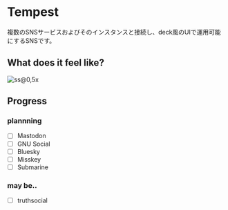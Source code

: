 # Tempest

複数のSNSサービスおよびそのインスタンスと接続し、deck風のUIで運用可能にするSNSです。

## What does it feel like?

![ss@0,5x](https://github.com/origamium/Tempest/assets/5967271/d4238def-0758-423f-a4bc-5b15f11b5662)


## Progress
### plannning

- [ ] Mastodon
- [ ] GNU Social
- [ ] Bluesky
- [ ] Misskey
- [ ] Submarine

### may be..

- [ ] truthsocial

### 

